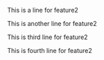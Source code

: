 This is a line for feature2

This is another line for feature2

This is third line for feature2

This is fourth line for feature2

